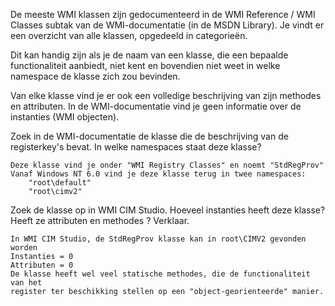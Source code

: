 De meeste WMI klassen zijn gedocumenteerd in de WMI Reference / WMI Classes subtak van de WMI-documentatie (in de MSDN Library). Je vindt er een overzicht van alle klassen, opgedeeld in categorieën.

Dit kan handig zijn als je de naam van een klasse, die een bepaalde functionaliteit aanbiedt, niet kent en bovendien niet weet in welke namespace de klasse zich zou bevinden.

Van elke klasse vind je er ook een volledige beschrijving van zijn methodes en attributen. In de WMI-documentatie vind je geen informatie over de instanties (WMI objecten).

Zoek in de WMI-documentatie de klasse die de beschrijving van de registerkey's bevat. 
In welke namespaces staat deze klasse?

```
Deze klasse vind je onder "WMI Registry Classes" en noemt "StdRegProv" 
Vanaf Windows NT 6.0 vind je deze klasse terug in twee namespaces:
	"root\default"
	"root\cimv2"
```

Zoek de klasse op in WMI CIM Studio. Hoeveel instanties heeft deze klasse? Heeft ze attributen en methodes ? Verklaar.

```
In WMI CIM Studio, de StdRegProv klasse kan in root\CIMV2 gevonden worden
Instanties = 0
Attributen = 0
De klasse heeft wel veel statische methodes, die de functionaliteit van het 
register ter beschikking stellen op een "object-georienteerde" manier.
```
